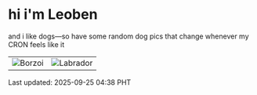 # hi i'm Leoben

and i like dogs—so have some random dog pics that change whenever my CRON feels like it

|  |  |
|--------|----------|
| ![Borzoi](https://random-dog-vercel.vercel.app/api/random-borzoi?v=1758746311) | ![Labrador](https://random-dog-vercel.vercel.app/api/random-labrador?v=1758746311) |

Last updated: 2025-09-25 04:38 PHT
